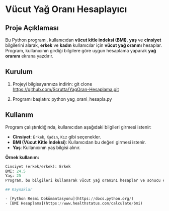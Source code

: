 # Vücut Yağ Oranı Hesaplayıcı

## Proje Açıklaması
Bu Python programı, kullanıcıdan **vücut kitle indeksi (BMI)**, **yaş** ve **cinsiyet** bilgilerini alarak, **erkek** ve **kadın** kullanıcılar için **vücut yağ oranını** hesaplar. Program, kullanıcının girdiği bilgilere göre uygun hesaplama yaparak **yağ oranını** ekrana yazdırır.

## Kurulum

1. Projeyi bilgisayarınıza indirin:
git clone https://github.com/Scrutta/YagOran-Hesaplama.git

2. Programı başlatın:
python yag_orani_hesapla.py

## Kullanım

Program çalıştırıldığında, kullanıcıdan aşağıdaki bilgileri girmesi istenir:
- **Cinsiyet**: `Erkek`, `Kadın`, `Kız` gibi seçenekler.
- **BMI (Vücut Kitle İndeksi)**: Kullanıcıdan bu değeri girmesi istenir.
- **Yaş**: Kullanıcının yaş bilgisi alınır.

**Örnek kullanım:**

```python
Cinsiyet (erkek/erkek): Erkek
BMI: 24.5
Yaş: 25
Program, bu bilgileri kullanarak vücut yağ oranını hesaplar ve sonucu ekrana yazdırır.

## Kaynaklar

- [Python Resmi Dokümantasyonu](https://docs.python.org/)
- [BMI Hesaplama](https://www.healthstatus.com/calculate/bmi)
